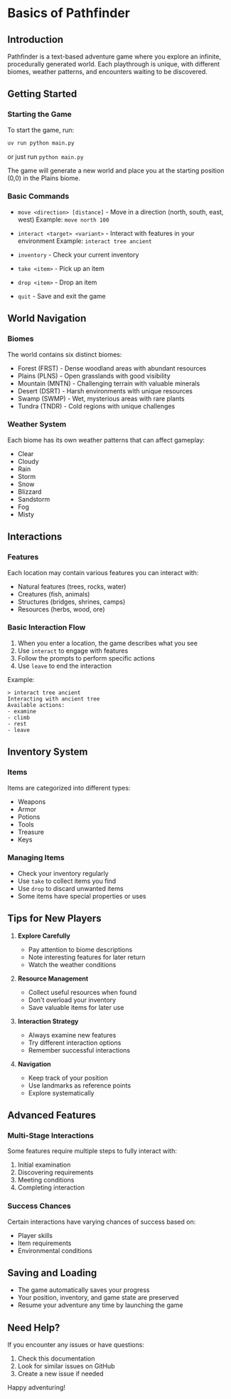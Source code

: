 # Basics of Pathfinder

## Introduction
Pathfinder is a text-based adventure game where you explore an infinite, procedurally generated world. Each playthrough is unique, with different biomes, weather patterns, and encounters waiting to be discovered.

## Getting Started

### Starting the Game
To start the game, run:
```bash
uv run python main.py
```
or just run `python main.py`

The game will generate a new world and place you at the starting position (0,0) in the Plains biome.

### Basic Commands
- `move <direction> [distance]` - Move in a direction (north, south, east, west)
  Example: `move north 100`
  
- `interact <target> <variant>` - Interact with features in your environment
  Example: `interact tree ancient`
  
- `inventory` - Check your current inventory
- `take <item>` - Pick up an item
- `drop <item>` - Drop an item
- `quit` - Save and exit the game

## World Navigation

### Biomes
The world contains six distinct biomes:
- Forest (FRST) - Dense woodland areas with abundant resources
- Plains (PLNS) - Open grasslands with good visibility
- Mountain (MNTN) - Challenging terrain with valuable minerals
- Desert (DSRT) - Harsh environments with unique resources
- Swamp (SWMP) - Wet, mysterious areas with rare plants
- Tundra (TNDR) - Cold regions with unique challenges

### Weather System
Each biome has its own weather patterns that can affect gameplay:
- Clear
- Cloudy
- Rain
- Storm
- Snow
- Blizzard
- Sandstorm
- Fog
- Misty

## Interactions

### Features
Each location may contain various features you can interact with:
- Natural features (trees, rocks, water)
- Creatures (fish, animals)
- Structures (bridges, shrines, camps)
- Resources (herbs, wood, ore)

### Basic Interaction Flow
1. When you enter a location, the game describes what you see
2. Use `interact` to engage with features
3. Follow the prompts to perform specific actions
4. Use `leave` to end the interaction

Example:
```
> interact tree ancient
Interacting with ancient tree
Available actions:
- examine
- climb
- rest
- leave
```

## Inventory System

### Items
Items are categorized into different types:
- Weapons
- Armor
- Potions
- Tools
- Treasure
- Keys

### Managing Items
- Check your inventory regularly
- Use `take` to collect items you find
- Use `drop` to discard unwanted items
- Some items have special properties or uses

## Tips for New Players

1. **Explore Carefully**
   - Pay attention to biome descriptions
   - Note interesting features for later return
   - Watch the weather conditions

2. **Resource Management**
   - Collect useful resources when found
   - Don't overload your inventory
   - Save valuable items for later use

3. **Interaction Strategy**
   - Always examine new features
   - Try different interaction options
   - Remember successful interactions

4. **Navigation**
   - Keep track of your position
   - Use landmarks as reference points
   - Explore systematically

## Advanced Features

### Multi-Stage Interactions
Some features require multiple steps to fully interact with:
1. Initial examination
2. Discovering requirements
3. Meeting conditions
4. Completing interaction

### Success Chances
Certain interactions have varying chances of success based on:
- Player skills
- Item requirements
- Environmental conditions

## Saving and Loading

- The game automatically saves your progress
- Your position, inventory, and game state are preserved
- Resume your adventure any time by launching the game

## Need Help?

If you encounter any issues or have questions:
1. Check this documentation
2. Look for similar issues on GitHub
3. Create a new issue if needed

Happy adventuring!